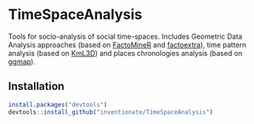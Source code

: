 # TimeSpaceAnalysis

Tools for socio-analysis of social time-spaces. Includes Geometric Data Analysis approaches (based on [FactoMineR](http://factominer.free.fr) and [factoextra](https://github.com/kassambara/factoextra)), time pattern analysis (based on [KmL3D](http://www.cmpbjournal.com/article/S0169-2607(12)00213-1/abstract)) and places chronologies analysis (based on [ggmap](https://journal.r-project.org/archive/2013-1/kahle-wickham.pdf)).

## Installation

``` r
install.packages("devtools")
devtools::install_github("inventionate/TimeSpaceAnalysis")
```
